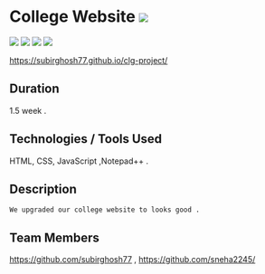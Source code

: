# College Website <img src="https://img.shields.io/badge/project-completed-brightgreen">

<img src="https://img.shields.io/badge/HTML-v5-brightgreen"> <img src="https://img.shields.io/badge/css-brightgreen"> <img src="https://img.shields.io/badge/JavaScript-brightgreen"> <img src="https://img.shields.io/badge/Notepad++-brightgreen"> 

 https://subirghosh77.github.io/clg-project/
 
Duration
--------

1.5 week .

Technologies / Tools Used
-------------------------

HTML, CSS, JavaScript ,Notepad++ .

Description
-----------

    We upgraded our college website to looks good . 

Team Members
------------

https://github.com/subirghosh77 , https://github.com/sneha2245/ 
